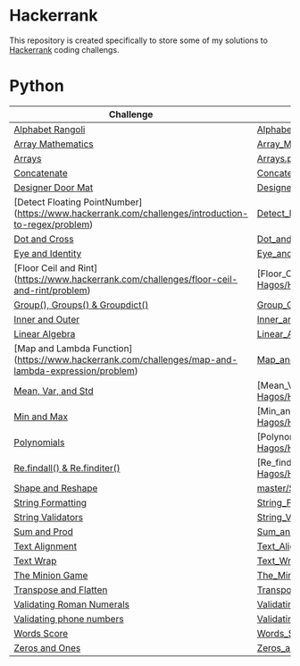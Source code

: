 # Hackerrank
This repository is created specifically to store some of my solutions to [Hackerrank](https://www.hackerrank.com/) coding challengs.
# Python
| **Challenge**            | **Solution** |
| ----------------------| ------------- |
|[Alphabet Rangoli](https://www.hackerrank.com/challenges/alphabet-rangoli/problem) |[Alphabet_Rangoli.py](https://github.com/Luel-Hagos/Hackerrank_Solutions/blob/master/Alphabet_Rangoli.py) |
|[Array Mathematics](https://www.hackerrank.com/challenges/np-array-mathematics)  |[Array_Mathematics.py](https://github.com/Luel-Hagos/Hackerrank_Solutions/blob/master/Array_Mathematics.py)   |
| [Arrays](https://www.hackerrank.com/challenges/np-arrays/problem) | [Arrays.py](https://github.com/Luel-Hagos/Hackerrank_Solutions/blob/master/Arrays.py)  |
|[Concatenate](https://www.hackerrank.com/challenges/30-arrays/problem)  | [Concatenate.py](https://github.com/Luel-Hagos/Hackerrank_Solutions/blob/master/Concatenate.py)  |
|[Designer Door Mat](https://www.hackerrank.com/challenges/designer-door-mat/problem)  |[Designer_Door_Mat.py](https://github.com/Luel-Hagos/Hackerrank_Solutions/blob/master/Designer_Door_Mat.py)|
|[Detect Floating PointNumber] (https://www.hackerrank.com/challenges/introduction-to-regex/problem) | [Detect_Floating_Point_Number.py](https://github.com/Luel-Hagos/Hackerrank_Solutions/blob/master/Detect_Floating_Point_Number.py)  |
|[Dot and Cross](https://www.hackerrank.com/challenges/np-dot-and-cross/problem)  | [Dot_and_Cross.py](https://github.com/Luel-Hagos/Hackerrank_Solutions/blob/master/Dot_and_Cross.py)  |
|[Eye and Identity](https://www.hackerrank.com/challenges/np-eye-and-identity/problem)  | [Eye_and_Identity.py](https://github.com/Luel-Hagos/Hackerrank_Solutions/blob/master/Eye_and_Identity.py)  |
|[Floor Ceil and Rint] (https://www.hackerrank.com/challenges/floor-ceil-and-rint/problem) |[Floor_Ceil_and_Rint.py] (https://github.com/Luel-Hagos/Hackerrank_Solutions/blob/master/Floor_Ceil_and_Rint.py)  |
|[Group(), Groups() & Groupdict()](https://www.hackerrank.com/challenges/re-group-groups/problem)  | [Group_Groups_&_Groupdict.py](https://github.com/Luel-Hagos/Hackerrank_Solutions/blob/master/Group_Groups_&_Groupdict.py) |
|[Inner and Outer](https://www.hackerrank.com/challenges/np-inner-and-outer/problem)  |[Inner_and_Outer.py](https://github.com/Luel-Hagos/Hackerrank_Solutions/blob/master/Inner_and_Outer.py)   |
| [Linear Algebra](https://www.hackerrank.com/challenges/np-linear-algebra/problem) | [Linear_Algebra.py](https://github.com/Luel-Hagos/Hackerrank_Solutions/blob/master/Linear_Algebra.py)  |
|[Map and Lambda Function] (https://www.hackerrank.com/challenges/map-and-lambda-expression/problem) | [Map_and_Lambda_Function.py](https://github.com/Luel-Hagos/Hackerrank_Solutions/blob/master/Map_and_Lambda_Function.py)  |
| [Mean, Var, and Std](https://www.hackerrank.com/challenges/np-mean-var-and-std/problem) | [Mean_Var_and_Std.py] (https://github.com/Luel-Hagos/Hackerrank_Solutions/blob/master/Mean_Var_and_Std.py) |
|[Min and Max](https://www.hackerrank.com/challenges/np-min-and-max/problem)  |[Min_and_Max.py] (https://github.com/Luel-Hagos/Hackerrank_Solutions/blob/master/Min_and_Max.py)  |
| [Polynomials](https://www.hackerrank.com/challenges/np-polynomials/problem) |  [Polynomials.py] (https://github.com/Luel-Hagos/Hackerrank_Solutions/blob/master/Polynomials.py)|
| [Re.findall() & Re.finditer()](https://www.hackerrank.com/challenges/re-findall-re-finditer/problem) |[Re_findall_&_Re_finditer.py]  (https://github.com/Luel-Hagos/Hackerrank_Solutions/blob/master/Re_findall_&_Re_finditer.py) |
| [Shape and Reshape](https://www.hackerrank.com/challenges/np-shape-reshape/problem) |  [master/Shape_and_Reshape.py](https://github.com/Luel-Hagos/Hackerrank_Solutions/blob/master/Shape_and_Reshape.py) |
| [String Formatting](https://www.hackerrank.com/challenges/python-string-formatting/problem) | [String_Formatting.py](https://github.com/Luel-Hagos/Hackerrank_Solutions/blob/master/String_Formatting.py)  |
| [String Validators](https://www.hackerrank.com/challenges/string-validators/problem) | [String_Validators.py](https://github.com/Luel-Hagos/Hackerrank_Solutions/blob/master/String_Validators.py)  |
| [Sum and Prod](https://www.hackerrank.com/challenges/np-sum-and-prod/problem) | [Sum_and_Prod.py](https://github.com/Luel-Hagos/Hackerrank_Solutions/blob/master/Sum_and_Prod.py)  |
| [Text Alignment](https://www.hackerrank.com/challenges/text-alignment/problem) | [Text_Alignment.py](https://github.com/Luel-Hagos/Hackerrank_Solutions/blob/master/Text_Alignment.py)  |
| [Text Wrap](https://www.hackerrank.com/challenges/text-wrap/problem) | [Text_Wrap.py](https://github.com/Luel-Hagos/Hackerrank_Solutions/blob/master/Text_Wrap.py)  |
| [The Minion Game](https://www.hackerrank.com/challenges/the-minion-game/problem) |  [The_Minion_Game.py](https://github.com/Luel-Hagos/Hackerrank_Solutions/blob/master/The_Minion_Game.py) |
| [Transpose and Flatten](https://www.hackerrank.com/challenges/np-transpose-and-flatten/problem) | [Transpose_and_Flatten.py](https://github.com/Luel-Hagos/Hackerrank_Solutions/blob/master/Transpose_and_Flatten.py)  |
| [Validating Roman Numerals](https://www.hackerrank.com/challenges/validate-a-roman-number/problem) | [Validating_Roman_Numerals.py](https://github.com/Luel-Hagos/Hackerrank_Solutions/blob/master/Validating_Roman_Numerals.py)  |
|[Validating phone numbers](https://www.hackerrank.com/challenges/validating-the-phone-number/problem)  | [Validating_phone_numbers.py](https://github.com/Luel-Hagos/Hackerrank_Solutions/blob/master/Validating_phone_numbers.py)  |
|  [Words Score](https://www.hackerrank.com/challenges/words-score/problem)| [Words_Score.py](https://github.com/Luel-Hagos/Hackerrank_Solutions/blob/master/Words_Score.py)  |
|[Zeros and Ones](https://www.hackerrank.com/challenges/np-zeros-and-ones/problem)  |[Zeros_and_Ones.py](https://github.com/Luel-Hagos/Hackerrank_Solutions/blob/master/Zeros_and_Ones.py)   |
